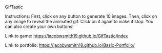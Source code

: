 GifTastic

Instructions: First, click on any button to generate 10 images. Then, click on any image to reveal the animated gif. Click on it again to make it stop. You can also create your own buttons!

Link to game: https://jacobwsmith19.github.io/GifTastic/index

Link to portfolio: https://jacobwsmith19.github.io/Basic-Portfolio/
